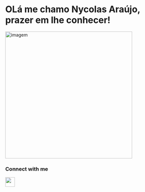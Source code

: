 <h1>OLá me chamo Nycolas Araújo, prazer em lhe conhecer!</h1>
<div aligh="center">
<div>
    <img align="center" alt="imagem" width="400" src="https://media2.giphy.com/media/WhJawCgeNXGN2/giphy.gif?cid=ecf05e474t6d7555vq130falsfvlgnmqmxdovyuyd5y791db&ep=v1_gifs_related&rid=giphy.gif&ct=g">
</div>
<h3>Connect with me</h3>
<p aligh="left">
    <a href="https://www.instagram.com/araujo.n1/" target="_blank"><img src="https://upload.wikimedia.org/wikipedia/commons/thumb/a/a5/Instagram_icon.png/2048px-Instagram_icon.png" aligh="left" width="30"; height="30"></a>
</p>
